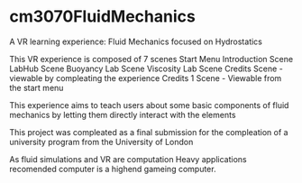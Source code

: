 # cm3070FluidMechanics
A VR learning experience: Fluid Mechanics focused on Hydrostatics

This VR experience is composed of 7 scenes
  Start Menu
  Introduction Scene
  LabHub Scene
  Buoyancy Lab Scene
  Viscosity Lab Scene
  Credits Scene - viewable by compleating the experience
  Credits 1 Scene - Viewable from the start menu
  
This experience aims to teach users about some basic components of fluid mechanics by letting them directly interact with the elements

This project was compleated as a final submission for the compleation of a university program from the University of London

As fluid simulations and VR are computation Heavy applications recomended computer is a highend gameing computer.
